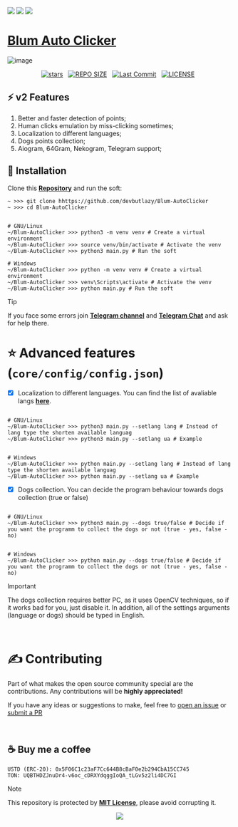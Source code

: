 [<img src="https://img.shields.io/badge/python-3.11-blue">](https://www.python.org/downloads/) [<img src="https://img.shields.io/badge/python-3.12-blue">](https://www.python.org/downloads/) [<img src="https://img.shields.io/badge/python-3.13+-blue">](https://www.python.org/downloads/)

# [Blum Auto Clicker](https://t.me/blum/app?startapp=ref_hX75eRFPqv)

![image](https://github.com/user-attachments/assets/d9496bed-c1a0-4a1b-9673-1e64d0441621)

<div align="center">
<p>
<a href="https://github.com/devbutlazy/Blum-AutoClicker/stargazers"><img src="https://img.shields.io/github/stars/devbutlazy/Blum-AutoClicker?style=for-the-badge&logo=starship&color=C9CBFF&logoColor=C9CBFF&labelColor=302D41" alt="stars"><a>&nbsp;&nbsp;
<a href="https://github.com/devbutlazy/Blum-AutoClicker/"><img src="https://img.shields.io/github/repo-size/devbutlazy/Blum-AutoClicker?style=for-the-badge&logo=hyprland&logoColor=f9e2af&label=Size&labelColor=302D41&color=f9e2af" alt="REPO SIZE"></a>&nbsp;&nbsp;
<a href="https://github.com/devbutlazy/Blum-AutoClicker/commits/main/"><img src="https://img.shields.io/github/last-commit/devbutlazy/Blum-AutoClicker?style=for-the-badge&logo=github&logoColor=eba0ac&label=Last%20Commit&labelColor=302D41&color=eba0ac" alt="Last Commit"></a>&nbsp;&nbsp;
<a href="https://github.com/devbutlazy/Blum-AutoClicker/LICENSE"><img src="https://img.shields.io/github/license/devbutlazy/Blum-AutoClicker?style=for-the-badge&logo=&color=CBA6F7&logoColor=CBA6F7&labelColor=302D41" alt="LICENSE"></a>&nbsp;&nbsp;
</p>
</div>


## ⚡ v2 Features
1. Better and faster detection of points;
2. Human clicks emulation by miss-clicking sometimes;
3. Localization to different languages;
4. Dogs points collection;
5. Aiogram, 64Gram, Nekogram, Telegram support;


## 📕 Installation
Clone this [**Repository**](https://github.com/devbutlazy/Blum-AutoClicker) and run the soft:
```shell
~ >>> git clone hhttps://github.com/devbutlazy/Blum-AutoClicker  
~ >>> cd Blum-AutoClicker


# GNU/Linux
~/Blum-AutoClicker >>> python3 -m venv venv # Create a virtual environment
~/Blum-AutoClicker >>> source venv/bin/activate # Activate the venv
~/Blum-AutoClicker >>> python3 main.py # Run the soft

# Windows
~/Blum-AutoClicker >>> python -m venv venv # Create a virtual environment
~/Blum-AutoClicker >>> venv\Scripts\activate # Activate the venv
~/Blum-AutoClicker >>> python main.py # Run the soft
```

> [!TIP]
> If you face some errors join  **[Telegram channel](https://t.me/blogbutlazy)** and **[Telegram Chat](https://t.me/chatbutlazy)** and ask for help there.


# ⭐ Advanced features (`core/config/config.json`)

- [x] Localization to different languages. You can find the list of avaliable langs **[here](https://github.com/devbutlazy/Blum-AutoClicker/tree/v2-dev/core/localization/langs)**.
```shell

# GNU/Linux
~/Blum-AutoClicker >>> python3 main.py --setlang lang # Instead of lang type the shorten available languag
~/Blum-AutoClicker >>> python3 main.py --setlang ua # Example


# Windows
~/Blum-AutoClicker >>> python main.py --setlang lang # Instead of lang type the shorten available languag
~/Blum-AutoClicker >>> python main.py --setlang ua # Example
```

- [x] Dogs collection. You can decide the program behaviour towards dogs collection (true or false)
```shell

# GNU/Linux
~/Blum-AutoClicker >>> python3 main.py --dogs true/false # Decide if you want the programm to collect the dogs or not (true - yes, false - no)


# Windows
~/Blum-AutoClicker >>> python main.py --dogs true/false # Decide if you want the programm to collect the dogs or not (true - yes, false - no)
```

> [!IMPORTANT]
> The dogs collection requires better PC, as it uses OpenCV techniques, so if it works bad for you, just disable it. In addition, all of the settings arguments (language or dogs) should be typed in English.

<br>


# ✍️ Contributing
Part of what makes the open source community special are the contributions. Any contributions will be **highly appreciated!**

If you have any ideas or suggestions to make, feel free to [open an issue](https://github.com/devbutlazy/Blum-AutoClicker/issues) or [submit a PR](https://github.com/devbutlazy/Blum-AutoClicker/pulls)

<br>


## ☕ Buy me a coffee 
    USTD (ERC-20): 0x5F06C1c23aF7Cc644B8cBaF0e2b294CbA15CC745
    TON: UQBTHDZJnuDr4-v6oc_cDRXYdqggIoQA_tLGv5z2li4DC7GI


> [!NOTE]
> This repository is protected by **[MIT License](https://opensource.org/license/mit)**, please avoid corrupting it.


<p align="center">
	<img src="https://raw.githubusercontent.com/catppuccin/catppuccin/main/assets/footers/gray0_ctp_on_line.svg?sanitize=true" />
</p>